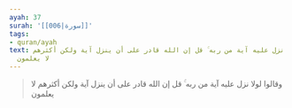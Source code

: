 ```yaml
---
ayah: 37
surah: '[[006|سورة]]'
tags:
- quran/ayah
text: وقالوا لولا نزل عليه آية من ربه ۚ قل إن الله قادر على أن ينزل آية ولكن أكثرهم
  لا يعلمون
---
```

> وقالوا لولا نزل عليه آية من ربه ۚ قل إن الله قادر على أن ينزل آية ولكن أكثرهم لا يعلمون
